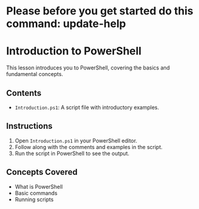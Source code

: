 # Please before you get started do this command: update-help

# Introduction to PowerShell

This lesson introduces you to PowerShell, covering the basics and fundamental concepts.

## Contents

- `Introduction.ps1`: A script file with introductory examples.

## Instructions

1. Open `Introduction.ps1` in your PowerShell editor.
2. Follow along with the comments and examples in the script.
3. Run the script in PowerShell to see the output.

## Concepts Covered

- What is PowerShell
- Basic commands
- Running scripts

